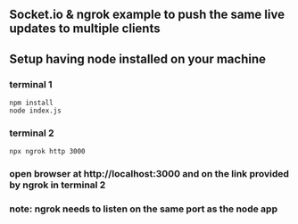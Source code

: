 ## Socket.io & ngrok example to push the same live updates to multiple clients

## Setup having node installed on your machine

### terminal 1

```
npm install
node index.js
```

### terminal 2

```
npx ngrok http 3000
```

### open browser at http://localhost:3000 and on the link provided by ngrok in terminal 2

### note: ngrok needs to listen on the same port as the node app
